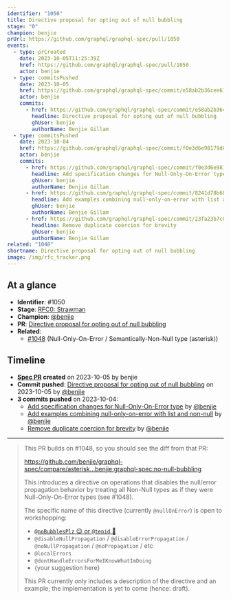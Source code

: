 ```yaml
---
identifier: "1050"
title: Directive proposal for opting out of null bubbling
stage: "0"
champion: benjie
prUrl: https://github.com/graphql/graphql-spec/pull/1050
events:
  - type: prCreated
    date: 2023-10-05T11:25:39Z
    href: https://github.com/graphql/graphql-spec/pull/1050
    actor: benjie
  - type: commitsPushed
    date: 2023-10-05
    href: https://github.com/graphql/graphql-spec/commit/e58ab2b36cee6186ed538f07af61cd0752d8caab
    actor: benjie
    commits:
      - href: https://github.com/graphql/graphql-spec/commit/e58ab2b36cee6186ed538f07af61cd0752d8caab
        headline: Directive proposal for opting out of null bubbling
        ghUser: benjie
        authorName: Benjie Gillam
  - type: commitsPushed
    date: 2023-10-04
    href: https://github.com/graphql/graphql-spec/commit/f0e3d6e98179d898d447ddad8a390fc5d3c2369d
    actor: benjie
    commits:
      - href: https://github.com/graphql/graphql-spec/commit/f0e3d6e98179d898d447ddad8a390fc5d3c2369d
        headline: Add specification changes for Null-Only-On-Error type
        ghUser: benjie
        authorName: Benjie Gillam
      - href: https://github.com/graphql/graphql-spec/commit/8241d78b68154ce0322fd20dc1fae0ccab9792b6
        headline: Add examples combining null-only-on-error with list and non-null
        ghUser: benjie
        authorName: Benjie Gillam
      - href: https://github.com/graphql/graphql-spec/commit/23fa23b7c06d0cf36b3ce53e377e0789d40c56ff
        headline: Remove duplicate coercion for brevity
        ghUser: benjie
        authorName: Benjie Gillam
related: "1048"
shortname: Directive proposal for opting out of null bubbling
image: /img/rfc_tracker.png
---
```


## At a glance

- **Identifier**: #1050
- **Stage**: [RFC0: Strawman](https://github.com/graphql/graphql-spec/blob/main/CONTRIBUTING.md#stage-0-strawman)
- **Champion**: [@benjie](https://github.com/benjie)
- **PR**: [Directive proposal for opting out of null bubbling](https://github.com/graphql/graphql-spec/pull/1050)
- **Related**:
  - [#1048](/rfcs/1048 "Null-Only-On-Error / Semantically-Non-Null type (asterisk) / RFCX") (Null-Only-On-Error / Semantically-Non-Null type (asterisk))

<!-- BEGIN_CUSTOM_TEXT -->



<!-- END_CUSTOM_TEXT -->

## Timeline

- **[Spec PR](https://github.com/graphql/graphql-spec/pull/1050) created** on 2023-10-05 by benjie
- **Commit pushed**: [Directive proposal for opting out of null bubbling](https://github.com/graphql/graphql-spec/commit/e58ab2b36cee6186ed538f07af61cd0752d8caab) on 2023-10-05 by [@benjie](https://github.com/benjie)
- **3 commits pushed** on 2023-10-04:
  - [Add specification changes for Null-Only-On-Error type](https://github.com/graphql/graphql-spec/commit/f0e3d6e98179d898d447ddad8a390fc5d3c2369d) by [@benjie](https://github.com/benjie)
  - [Add examples combining null-only-on-error with list and non-null](https://github.com/graphql/graphql-spec/commit/8241d78b68154ce0322fd20dc1fae0ccab9792b6) by [@benjie](https://github.com/benjie)
  - [Remove duplicate coercion for brevity](https://github.com/graphql/graphql-spec/commit/23fa23b7c06d0cf36b3ce53e377e0789d40c56ff) by [@benjie](https://github.com/benjie)

<!-- VERBATIM -->

---

> This PR builds on #1048, so you should see the diff from that PR:
> 
> https://github.com/benjie/graphql-spec/compare/asterisk...benjie:graphql-spec:no-null-bubbling
> 
> This introduces a directive on operations that disables the null/error propagation behavior by treating all Non-Null types as if they were Null-Only-On-Error types (see #1048).
> 
> The specific name of this directive (currently `@nullOnError`) is open to workshopping:
> 
> - [`@noBubblesPlz` :wink: or `@tepid` :rofl:](https://www.youtube.com/watch?v=k5Qec3OvKjU&t=1426s)
> - `@disableNullPropagation` / `@disableErrorPropagation` / `@noNullPropagation` / `@noPropagation` / etc
> - `@localErrors`
> - `@dontHandleErrorsForMeIKnowWhatImDoing`
> - \{your suggestion here}
> 
> This PR currently only includes a description of the directive and an example; the implementation is yet to come (hence: draft).
